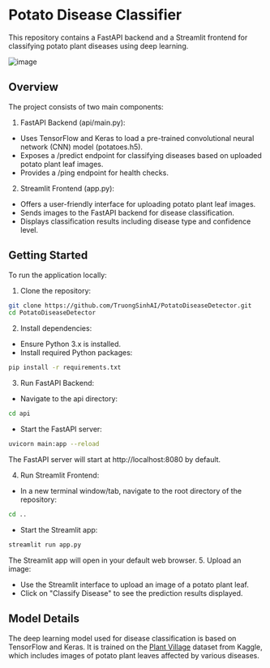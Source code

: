 # Potato Disease Classifier
This repository contains a FastAPI backend and a Streamlit frontend for classifying potato plant diseases using deep learning.


![image](https://github.com/user-attachments/assets/ba76f5f3-2cc5-4c1b-801b-f39c625e199a)


## Overview
The project consists of two main components:

1. FastAPI Backend (api/main.py):

- Uses TensorFlow and Keras to load a pre-trained convolutional neural network (CNN) model (potatoes.h5).
- Exposes a /predict endpoint for classifying diseases based on uploaded potato plant leaf images.
- Provides a /ping endpoint for health checks.

2. Streamlit Frontend (app.py):

- Offers a user-friendly interface for uploading potato plant leaf images.
- Sends images to the FastAPI backend for disease classification.
- Displays classification results including disease type and confidence level.

## Getting Started
To run the application locally:

1. Clone the repository:

```bash
git clone https://github.com/TruongSinhAI/PotatoDiseaseDetector.git
cd PotatoDiseaseDetector
```

2. Install dependencies:

- Ensure Python 3.x is installed.
- Install required Python packages:
```bash
pip install -r requirements.txt
```
3. Run FastAPI Backend:

- Navigate to the api directory:
```bash
cd api
```
- Start the FastAPI server:
```bash
uvicorn main:app --reload
```
The FastAPI server will start at http://localhost:8080 by default.

4. Run Streamlit Frontend:

- In a new terminal window/tab, navigate to the root directory of the repository:
```bash
cd ..
```
- Start the Streamlit app:
```bash
streamlit run app.py
```
The Streamlit app will open in your default web browser.
5. Upload an image:

- Use the Streamlit interface to upload an image of a potato plant leaf.
- Click on "Classify Disease" to see the prediction results displayed.
## Model Details
The deep learning model used for disease classification is based on TensorFlow and Keras. It is trained on the [Plant Village](https://www.kaggle.com/datasets/arjuntejaswi/plant-village) dataset from Kaggle, which includes images of potato plant leaves affected by various diseases.
